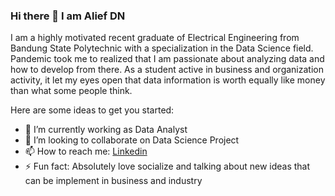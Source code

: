 ### Hi there 👋 I am Alief DN 

I am a highly motivated recent graduate of Electrical Engineering from Bandung State Polytechnic with a specialization in the Data Science field. Pandemic took me to realized that I am passionate about analyzing data and how to develop from there. As a student active in business and organization activity, it let my eyes open that data information is worth equally like money than what some people think. 

Here are some ideas to get you started:

- 🔭 I’m currently working as Data Analyst
- 👯 I’m looking to collaborate on Data Science Project
- 📫 How to reach me: [Linkedin](https://www.linkedin.com/in/alief-devara-nabil/)
- ⚡ Fun fact: Absolutely love socialize and talking about new ideas that can be implement in business and industry
